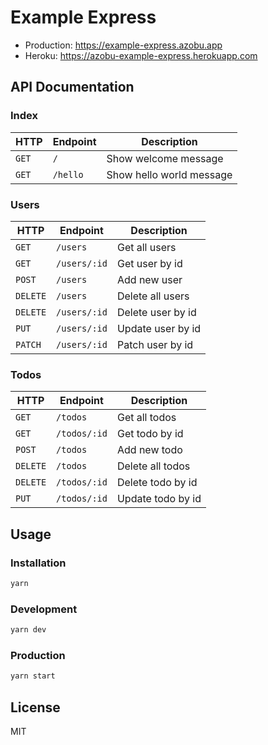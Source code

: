 # Example Express

- Production: https://example-express.azobu.app
- Heroku: https://azobu-example-express.herokuapp.com

## API Documentation

### Index

| HTTP  | Endpoint | Description              |
| ----- | -------- | ------------------------ |
| `GET` | `/`      | Show welcome message     |
| `GET` | `/hello` | Show hello world message |

### Users

| HTTP     | Endpoint     | Description       |
| -------- | ------------ | ----------------- |
| `GET`    | `/users`     | Get all users     |
| `GET`    | `/users/:id` | Get user by id    |
| `POST`   | `/users`     | Add new user      |
| `DELETE` | `/users`     | Delete all users  |
| `DELETE` | `/users/:id` | Delete user by id |
| `PUT`    | `/users/:id` | Update user by id |
| `PATCH`  | `/users/:id` | Patch user by id  |

### Todos

| HTTP     | Endpoint     | Description       |
| -------- | ------------ | ----------------- |
| `GET`    | `/todos`     | Get all todos     |
| `GET`    | `/todos/:id` | Get todo by id    |
| `POST`   | `/todos`     | Add new todo      |
| `DELETE` | `/todos`     | Delete all todos  |
| `DELETE` | `/todos/:id` | Delete todo by id |
| `PUT`    | `/todos/:id` | Update todo by id |

## Usage

### Installation

```sh
yarn
```

### Development

```sh
yarn dev
```

### Production

```sh
yarn start
```

## License

MIT
